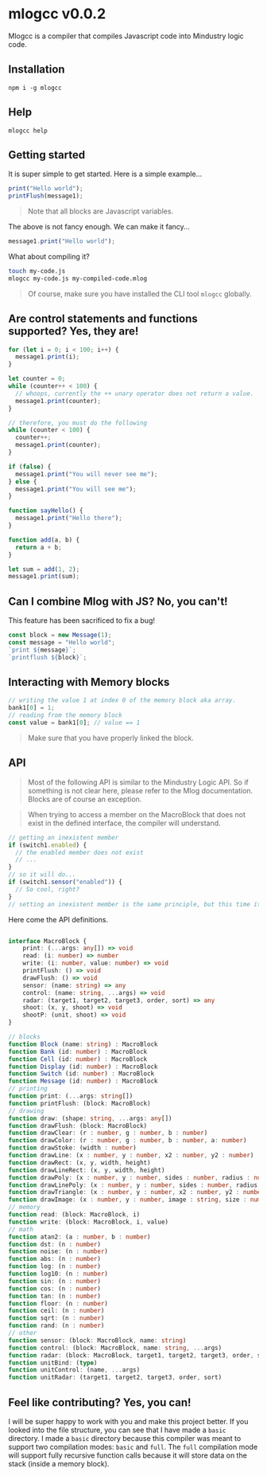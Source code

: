 # mlogcc v0.0.2

Mlogcc is a compiler that compiles Javascript code into Mindustry logic code.

## Installation

`npm i -g mlogcc`

## Help

`mlogcc help`

## Getting started

It is super simple to get started. Here is a simple example...

```js
print("Hello world");
printFlush(message1);
```

> Note that all blocks are Javascript variables.

The above is not fancy enough. We can make it fancy...

```js
message1.print("Hello world");
```

What about compiling it?

```sh
touch my-code.js
mlogcc my-code.js my-compiled-code.mlog
```

> Of course, make sure you have installed the CLI tool `mlogcc` globally.

## Are control statements and functions supported? Yes, they are!

```js
for (let i = 0; i < 100; i++) {
  message1.print(i);
}

let counter = 0;
while (counter++ < 100) {
  // whoops, currently the ++ unary operator does not return a value.
  message1.print(counter);
}

// therefore, you must do the following
while (counter < 100) {
  counter++;
  message1.print(counter);
}

if (false) {
  message1.print("You will never see me");
} else {
  message1.print("You will see me");
}

function sayHello() {
  message1.print("Hello there");
}

function add(a, b) {
  return a + b;
}

let sum = add(1, 2);
message1.print(sum);
```

## Can I combine Mlog with JS? No, you can't!

This feature has been sacrificed to fix a bug!

```js
const block = new Message(1);
const message = "Hello world";
`print ${message}`;
`printflush ${block}`;
```

## Interacting with Memory blocks

```js
// writing the value 1 at index 0 of the memory block aka array.
bank1[0] = 1;
// reading from the memory block
const value = bank1[0]; // value == 1
```

> Make sure that you have properly linked the block.

## API

> Most of the following API is similar to the Mindustry Logic API. So if something is not clear here, please refer to the Mlog documentation. Blocks are of course an exception.

> When trying to access a member on the MacroBlock that does not exist in the defined interface, the compiler will understand.

```js
// getting an inexistent member
if (switch1.enabled) {
  // the enabled member does not exist
  // ...
}
// so it will do...
if (switch1.sensor("enabled")) {
  // So cool, right?
}
// setting an inexistent member is the same principle, but this time it will use the control function.
```

Here come the API definitions.

```ts

interface MacroBlock {
    print: (...args: any[]) => void
    read: (i: number) => number
    write: (i: number, value: number) => void
    printFlush: () => void
    drawFlush: () => void
    sensor: (name: string) => any
    control: (name: string, ...args) => void
    radar: (target1, target2, target3, order, sort) => any
    shoot: (x, y, shoot) => void
    shootP: (unit, shoot) => void
}

// blocks
function Block (name: string) : MacroBlock
function Bank (id: number) : MacroBlock
function Cell (id: number) : MacroBlock
function Display (id: number) : MacroBlock
function Switch (id: number) : MacroBlock
function Message (id: number) : MacroBlock
// printing
function print: (...args: string[])
function printFlush: (block: MacroBlock)
// drawing
function draw: (shape: string, ...args: any[])
function drawFlush: (block: MacroBlock)
function drawClear: (r : number, g : number, b : number)
function drawColor: (r : number, g : number, b : number, a: number)
function drawStoke: (width : number)
function drawLine: (x : number, y : number, x2 : number, y2 : number)
function drawRect: (x, y, width, height)
function drawLineRect: (x, y, width, height)
function drawPoly: (x : number, y : number, sides : number, radius : number, rotation : number)
function drawLinePoly: (x : number, y : number, sides : number, radius : number, rotation : number)
function drawTriangle: (x : number, y : number, x2 : number, y2 : number, x3 : number, y3 : number)
function drawImage: (x : number, y : number, image : string, size : number, rotation : number)
// memory
function read: (block: MacroBlock, i)
function write: (block: MacroBlock, i, value)
// math
function atan2: (a : number, b : number)
function dst: (n : number)
function noise: (n : number)
function abs: (n : number)
function log: (n : number)
function log10: (n : number)
function sin: (n : number)
function cos: (n : number)
function tan: (n : number)
function floor: (n : number)
function ceil: (n : number)
function sqrt: (n : number)
function rand: (n : number)
// other
function sensor: (block: MacroBlock, name: string)
function control: (block: MacroBlock, name: string, ...args)
function radar: (block: MacroBlock, target1, target2, target3, order, sort)
function unitBind: (type)
function unitControl: (name, ...args)
function unitRadar: (target1, target2, target3, order, sort)
```

## Feel like contributing? Yes, you can!

I will be super happy to work with you and make this project better. If you looked into the file structure, you can see that I have made a `basic` directory. I made a `basic` directory because this compiler was meant to support two compilation modes: `basic` and `full`. The `full` compilation mode will support fully recursive function calls because it will store data on the stack (inside a memory block).
